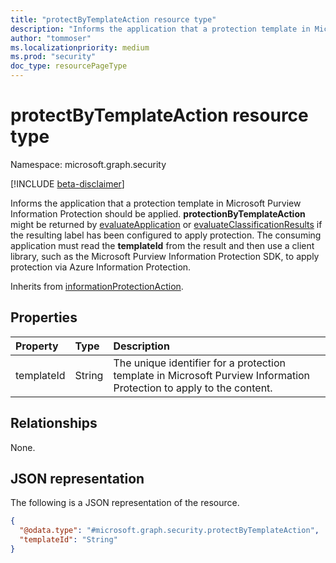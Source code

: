 ```yaml
---
title: "protectByTemplateAction resource type"
description: "Informs the application that a protection template in Microsoft Purview Information Protection should be applied."
author: "tommoser"
ms.localizationpriority: medium
ms.prod: "security"
doc_type: resourcePageType
---
```


# protectByTemplateAction resource type

Namespace: microsoft.graph.security

[!INCLUDE [beta-disclaimer](../../includes/beta-disclaimer.md)]

Informs the application that a protection template in Microsoft Purview Information Protection should be applied. **protectionByTemplateAction** might be returned by [evaluateApplication](../api/security-sensitivitylabel-evaluateapplication.md) or [evaluateClassificationResults](../api/security-sensitivitylabel-evaluateclassificationresults.md) if the resulting label has been configured to apply protection. The consuming application must read the **templateId** from the result and then use a client library, such as the Microsoft Purview Information Protection SDK, to apply protection via Azure Information Protection.


Inherits from [informationProtectionAction](../resources/security-informationprotectionaction.md).

## Properties
| Property   | Type   | Description                                                                                                  |
| :--------- | :----- | :----------------------------------------------------------------------------------------------------------- |
| templateId | String | The unique identifier for a protection template in Microsoft Purview Information Protection to apply to the content. |

## Relationships
None.

## JSON representation
The following is a JSON representation of the resource.
<!-- {
  "blockType": "resource",
  "@odata.type": "microsoft.graph.security.protectByTemplateAction"
}
-->
``` json
{
  "@odata.type": "#microsoft.graph.security.protectByTemplateAction",
  "templateId": "String"
}
```

